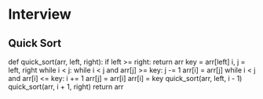 # Interview

## Quick Sort 

def quick_sort(arr, left, right):
    if left >= right:
        return arr
    key = arr[left]
    i, j = left, right
    while i < j:
        while i < j and arr[j] >= key:
            j -= 1
        arr[i] = arr[j]
        while i < j and arr[i] <= key:
            i += 1
        arr[j] = arr[i]
    arr[i] = key
    quick_sort(arr, left, i - 1)
    quick_sort(arr, i + 1, right)
    return arr
    
